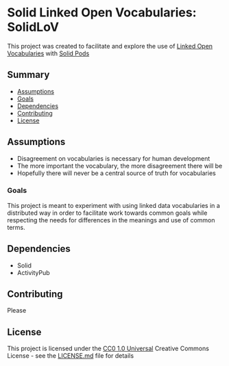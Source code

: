 # Solid Linked Open Vocabularies: SolidLoV

This project was created to facilitate and explore the use of [Linked Open Vocabularies](https://lov.linkeddata.es/dataset/lov) with [Solid Pods](https://solidproject.org/)

## Summary

  - [Assumptions](#Assumptions)
  - [Goals](#Goals)
  - [Dependencies](#Dependencies)
  - [Contributing](#Contributing)
  - [License](#License)

## Assumptions

- Disagreement on vocabularies is necessary for human development
- The more important the vocabulary, the more disagreement there will be
- Hopefully there will never be a central source of truth for vocabularies

### Goals

This project is meant to experiment with using linked data vocabularies in a distributed way in order to facilitate work towards common goals while respecting the needs for differences in the meanings and use of common terms.

## Dependencies

- Solid
- ActivityPub

## Contributing

Please

## License

This project is licensed under the [CC0 1.0 Universal](LICENSE.md)
Creative Commons License - see the [LICENSE.md](LICENSE.md) file for
details


